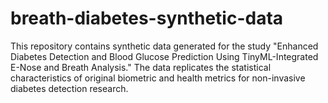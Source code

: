 # breath-diabetes-synthetic-data
This repository contains synthetic data generated for the study "Enhanced Diabetes Detection and Blood Glucose Prediction Using TinyML-Integrated E-Nose and Breath Analysis." The data replicates the statistical characteristics of original biometric and health metrics for non-invasive diabetes detection research.
